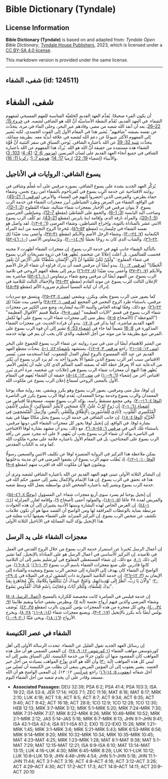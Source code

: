 # Bible Dictionary (Tyndale)

## License Information

**Bible Dictionary (Tyndale)** is based on and adapted from: _Tyndale Open Bible Dictionary_, [Tyndale House Publishers](https://tyndaleopenresources.com/), 2023, which is licensed under a [CC BY-SA 4.0 license](https://creativecommons.org/licenses/by-sa/4.0/legalcode.en).

This markdown version is provided under the same license.



--------------------------------

## شفى، الشفاء (id: 124511)

شفى، الشفاء
===========

أن يكون المرء صحيحًا. يُقدِّم العهد القديم الخلفيَّة المناسبة للفهم المسيحي لمفهوم الشفاء. في العهد القديم، تُقَدَّم النقطة الأساسيَّة أنَّ الله هو الشافي لشعبه. في [خروج 15: 22–26](https://ref.ly/Exod15:22-Exod15:26)، بعد أن أنقذ الله شعبه من مصر، وقادهم عبر البحر، وحلى الماء في مرة، يتحدَّث عن نفسه بصفته "شافيهم". يُشير هذا في المقام الأول إلى القوت الجسدي، لكنه يُشير إلى المفهوم الأكثر شيوعًا عن دعم الله لشعبه في علاقة أبديَّة معه. بطريقة مماثلة، يتحدَّث [تثنية 32: 39](https://ref.ly/Deut32:39) عن الله باعتباره الشافي. يُوحي السياق في سفر التثنية أنَّ قُوَّة الشفاء هذه مستمدة من حقيقة أنَّ الله هو الله. يُردَّد هذا المفهوم عن الله باعتباره الشافي في جميع أنحاء العهد القديم على لسان المرنمين ([مزمور 6: 2](https://ref.ly/Ps6:2)؛ [41: 4](https://ref.ly/Ps41:4)؛ [103: 3](https://ref.ly/Ps103:3)) والأنبياء (إشعياء [19: 22](https://ref.ly/Isa19:22)؛ إرميا [17: 14](https://ref.ly/Jer17:14)؛ [هوشع 7: 1](https://ref.ly/Hos7:1)؛ [زكريا 11: 16](https://ref.ly/Zech11:16)).

يسوع الشافي: الروايات في الأناجيل
---------------------------------

يُرَكِّز العهد الجديد بشدة على يسوع الشافي. يصوره مرقس على أنه مُعلِّم وشافي في روايته الافتتاحية عن خدمة الرب يسوع في كفرناحوم بالشفاء امن روح نجس، وشفاء حماة بطرس، والمرضى الذين أُحضروا إليهم في المساء، والأبرص ([مرقس 1: 21–45](https://ref.ly/Mark1:21-Mark1:45)). في الواقع، الشفاء من المرض وطرد الشياطين أبرز معجزات الشفاء في خدمة الرب يسوع. لا يتوان مرقس في الإخبار بمعجزات شفاء متتالية، شفاء المُفلوج ([2: 1–12](https://ref.ly/Mark2:1-Mark2:12))، وصاحب اليد اليابسة ([3: 1–6](https://ref.ly/Mark3:1-Mark3:6))، والجمع على الشاطئ (مقطع [7–12](https://ref.ly/Mark3:7-Mark3:12))، وشياطين الجرسيين ([5: 1–20](https://ref.ly/Mark5:1-Mark5:20))، والمرأة ،ازفة الدم، وإقامة ابنةَ يايرس (مقطع [21–43](https://ref.ly/Mark5:21-Mark5:43)). ثم كلَّف الرب يسوع الاثني عشر بالمناداة بالتوبة، وإخراج الشياطين، وشفاء المرضى ([٦: ٧–١٣](https://ref.ly/Mark6:7-Mark6:13)). لقد واصل هو نفسه الشفاء في جِنْيسارت (مقطع [٥٣–٥٦](https://ref.ly/Mark6:53-Mark6:56))، مُخرِجاً الروح النجسة من ابنة المرأة الكنعانية ([٧: ٢٤–٣٠](https://ref.ly/Mark7:24-Mark7:30))، وشفاء الرجل الأصم والأبكم (مقطع [٣١–٣٧](https://ref.ly/Mark7:31-Mark7:37))، وأعمى بيت صَيْدَا ([٨: ٢٢–٢٦](https://ref.ly/Mark8:22-Mark8:26))، والشاب الذي كان به روحًا نجسًا ([٩: ١٤–٢٠](https://ref.ly/Mark9:14-Mark9:20))، وبَرْتيماوس الأعمى ([١٠: ٤٦–٥٢](https://ref.ly/Mark10:46-Mark10:52)).

بالتأكيد الشفاء جانب مُهِم في خدمة الرب يسوع. إن معجزات الشفاء أظهرت لا محبته فحسب للمتألمين، بل أعلت إعلانًا عن شخصه. يُظهر هذا في ذروة تصريحات الرب يسوع في شفاء المفلوج: "وَلَكِنْ لِكَيْ تَعْلَمُوا أَنَّ لِٱبْنِ ٱلْإِنْسَانِ سُلْطَانًا عَلَى ٱلْأَرْضِ أَنْ يَغْفِرَ ٱلْخَطَايَا" ([مرقس ٢: ١٠](https://ref.ly/Mark2:10)). يبدو أيضًا أن مرقس قصد أن يدرك قراؤه أن شفاء الرجل الأصم والأبكم ([٧: ٣١–٣٧](https://ref.ly/Mark7:31-Mark7:37)) وأعمى بيت صَيْدَا ([٨: ٢٢–٢٦](https://ref.ly/Mark8:22-Mark8:26)) يرمز إلى يقظة الفهم الروحي في تلاميذ الرب يسوع. من المهم أيضًا أن مرقس وضع شفاء برتيماوس ([١٠: ٤٦–٥٢](https://ref.ly/Mark10:46-Mark10:52)) مباشرة بعد الإعلان الثالث للرب يسوع عن موته القادم (مقطع [٣٢–٣٤](https://ref.ly/Mark10:32-Mark10:34)) والإخفاك الثالث للتلاميذ في إدراك أن كيانه المسيا استلزم ضرورة الألم (مقطع [٣٥–٤٥](https://ref.ly/Mark10:35-Mark10:45)).

كما يصور متى الرب يسوع يعلم، ويكرز، ويشفي ([متى ٤: ٢٣–٢٥](https://ref.ly/Matt4:23-Matt4:25))، ويتسق مع سرديات مرقس، باستثناء طرد الروح النجس في المجمع ([مرقس ١: ٢٣–٢٨](https://ref.ly/Mark1:23-Mark1:28)) وأعمى بيت صَيْدَا ([٨: ٢٢–٢٦](https://ref.ly/Mark8:22-Mark8:26)). مع ذلك، وفقًا لهدفه الخاص والبنية الأدبية لبشارته، وضع متى الكثير من معجزات شفاء الرب يسوع في قسم "الآيات العظيمة" ([متى ٨–٩](https://ref.ly/Matt8:1-Matt9:38))، مكملاً قسم "الأقوال العظيمة" ("الموعظة") (الأصحاح [٥–٧](https://ref.ly/Matt5:1-Matt7:29)). ينظر متى إلى معجزات شفاء الرب يسوع على أنها تُكمل العهد القديم مباشرة، كما يذكر في [٨: ١٧](https://ref.ly/Matt8:17). يبدو أن فرادة الحديث عن معجزات الشفاء المذكورة في [8: 16](https://ref.ly/Matt8:16) تتميماً لما جاء في [إشعياء 53: 4](https://ref.ly/Isa53:4) تشير إلى أن قوة الرب يسوع على المرض تنبع بطريقة ما من موته من أجل الخطية، والذي كان يجب أن يتم في نهاية خدمته.

من المثير للاهتمام أيضًا أن متى في سرد روايته عن شفاء الرب يسوع للجموع على البحر ([متى ١٢: ١٥–٢١](https://ref.ly/Matt12:15-Matt12:21)؛ راجع [مرقس ٣: ٧–١٢](https://ref.ly/Mark3:7-Mark3:12))، يستشهد [بإشعياء ٤٢: ١–٤](https://ref.ly/Isa42:1-Isa42:4). يتحدَّث مقطع العهد القديم عن عبد الله الممسوح بالروح ليعلن العدل للشعوب. كما استخدمه متى، يُفسر الاقتباس سبب أمر الرب يسوع الذين شُفوا ألا يخبروا أحد به. لم يرد الرب يسوع أن يُكثر من الدعاية عنه ألا يعرقل خطة الله له بصفته العبد المتألم الذي كان عليه أن يُخلص الأمم. يُظهر هذا النهج أن معجزات شفاء الرب يسوع هي إعلانات عن شخصه. مرة أخرى يُبرز اقتباس آخر من إشعياء ([٦: ٩–١٠](https://ref.ly/Isa6:9-Isa6:10)) في [متى ١٣: ١٤–١٥](https://ref.ly/Matt13:14-Matt13:15) حقيقة أن الشفاء يُفهم في المقام الأول بالمعنى الروحي لسماع إعلان الرب يسوع عن ملكوت الله.

إن لوقا، مثل متى ومرقس، يصور الرب يسوع وهو يكرز ويشفي. بعد رواية ميلاد يوحنا المعمدان والرب يسوع وخدمة يوحنا المعمدان، يُقدم لوقا الرب يسوع يكرز في الناصرة ([لوقا ٤: ١٦–٣٠](https://ref.ly/Luke4:16-Luke4:30)). وفي مجمع مسقط رأسه، يؤكد الرب يسوع نفسه، مستخدمًا اقتباس من [إشعياء ٦١: ١–٢](https://ref.ly/Isa61:1-Isa61:2)، أن رُوحُ ٱلرَّبِّ عَلَيَّ، لِأَنَّهُ مَسَحَنِي لِأُبَشِّرَ ٱلْمَسَاكِينَ، أَرْسَلَنِي لِأَشْفِيَ ٱلْمُنْكَسِرِي ٱلْقُلُوبِ، لِأُنَادِيَ لِلْمَأْسُورِينَ بِٱلْإِطْلَاقِ ولِلْعُمْيِ بِٱلْبَصَرِ، وَأُرْسِلَ ٱلْمُنْسَحِقِينَ فِي ٱلْحُرِّيَّةِ ([لوقا ٤: ١٨](https://ref.ly/Luke4:18)). إن جانب الشافي في خدمة الرب يسوع يحتل مكانًا مهمًا في بقية بشارة لوقا. في الواقع، إن إنجيل لوقا يحور كل معجزات الشفاء التي دونها مرقس، باستثناء تلك التي في [مرقس ٦: ٤٥–٨: ٢٦](https://ref.ly/Mark6:45-Mark8:26). مع ذلك، يبدو أن مشهد بشارة لوقا الافتتاحي في الناصرة يؤكد أن شفاء الرب يسوع يجب أن يُفهَم، لا على أنه مجرد تعبير عن رأفة الرب يسوع على المحتاجين، بل في المقام الأول باعتباره علامة على مجيء ملكوت الله كما وعد به الكتاب المقدس.

يمكن ملاحظة هذا التركيز في الرواية المتميزة لوقا عن تكليف الاثنين والسبعين رسولًا ([لوقا ١٠: ١–١٢](https://ref.ly/Luke10:1-Luke10:12))، إذ يُطلب منهم الرب يسوع أن يشفوا المرضى في أي مدينة يدخلونها ويعلنون فيها أن ملكوت الله قد اقترب منهم (مقطع [٨–٩](https://ref.ly/Luke10:8-Luke10:9)).

إن البشائر الثلاثة الأولى تتبنى فهم العهد القديم عن الله باعتباره الشافي لشعبه وترى أن هذا قد تحقق في الرب يسوع. إن هذا الإتمام والإكمال يشير إلى حضور حكم الله في خدمة الرب يسوع ويشير إليه باعتباره الشخص الذي بواسطته يعمل الله وسط شعبه.

إن إنجيل يوحنا لم يسرد سوى أربع معجزات شفاء: ابن المسؤول ([يوحنَّا ٤: ٤٦–٥٤](https://ref.ly/John4:46-John4:54))، والمريض لمدة ٣٨ عامًا ([٥: ١–١٨](https://ref.ly/John5:1-John5:18))، والمولود أعمى (أصحاح [٩](https://ref.ly/John9:1-John9:41))، وإقامة لعازر المزلزلة ([١١: ١–٤٤](https://ref.ly/John11:1-John11:44)). إن الغرض الخاص لهذه البشارة وبنيتها الأدبية يشيران إلى أن هذه الحوادث مرتبطة بعناية بالوعظات المرافقة لها ومن الواضح أن القصد منها هو أن تكون علامات تكشف عن شخص الرب يسوع. إن التركيز المتزايد على الشفاء بصفتها آيات معلنة في هذا الإنجيل يؤكد النية المماثلة في الأناجيل الثلاثة الأولى.

معجزات الشفاء على يد الرسل
--------------------------

إن أعمال الرسل يُخبرنا عن استمرار خدمة الرب يسوع من خلال الروح القدس في العمل في تلاميذه. إن التركيز الأساسي في أعمال الرسل هو على المناداة بالإنجيل، كما تشير إلى ذلك [١: ٨](https://ref.ly/Acts1:8). مع ذلك، إن شفاء المستعطي المفلوج في أورشليم يشير إلى أن التلاميذ كانوا قادرين على صنع معجزات الشفاء باسم الرب يسوع ([٣: ١–١٦](https://ref.ly/Acts3:1-Acts3:16)؛ [٤: ٨–١٦](https://ref.ly/Acts4:8-Acts4:16)). من الواضح أن الشفاء كان يهدف إلى الإشارة إلى شخص الرب يسوع وتمجيده والقيادة إلى الإيمان به ([٣: ١٢–٢٦](https://ref.ly/Acts3:12-Acts3:26)). إن خدمة التلاميذ المتوازنة ذات الشقين تُرى في الصلاة في [٤: ٢٩–٣٠](https://ref.ly/Acts4:29-Acts4:30): "وَٱلْآنَ يَا رَبُّ، ٱنْظُرْ إِلَى تَهْدِيدَاتِهِمْ، وَٱمْنَحْ عَبِيدَكَ أَنْ يَتَكَلَّمُوا بِكَلَامِكَ بِكُلِّ مُجَاهَرَةٍ بِمَدِّ يَدِكَ لِلشِّفَاءِ، وَلْتُجْرَ آيَاتٌ وَعَجَائِبُ بِٱسْمِ فَتَاكَ ٱلْقُدُّوسِ يَسُوعَ".

إن خدمة فيلبس في السامرة كانت مخصصة للكرازة بالمسيح ([أعمال الرسل ٨: ٥](https://ref.ly/Acts8:5)) وشفاء المرضى والذين فيهم أرواح نجسة (آية [٧](https://ref.ly/Acts8:7)). وبطرس يشفي حنانيا ويقيم طابيثا ([٩: ٣٤، ٤٠](https://ref.ly/Acts9:34))، وفي كل معجزة من هذه المعجزات يؤمن كثيرون بالرب (مقطع [٣٥، ٤٢](https://ref.ly/Acts9:35)). يُوصَف بولس أيضًا بأنه يكرز بالإنجيل ([١٧: ٢–٣](https://ref.ly/Acts17:2-Acts17:3))، ويصنع معجزات شفاء ([١٤: ٨–١١](https://ref.ly/Acts14:8-Acts14:11)؛ [٢٨: ٨](https://ref.ly/Acts28:8))، ويخرج الأرواح ([١٦: ١٨](https://ref.ly/Acts16:18))، ويحي مَيْتًا ([٢٠: ٩–١٠](https://ref.ly/Acts20:9-Acts20:10)).

الشفاء في عصر الكنيسة
---------------------

إن رسائل العهد الجديد تقول القليل عن الشفاء. تتحدث الرسالة الأولى إلى أهل كورنثوسعن مواهب الشفاء ([١ كورنثوس ١٢: ٩، ٢٨](https://ref.ly/1Cor12:9)). إن المعنى الضمني هو أن مثل هذه المواهب كان المقصود منها أن تكون جزءًا من خدمة الكنيسة، لكن السياق يشير إلى أنه ليس كل هذه المواهب (آية [٣٠](https://ref.ly/1Cor12:30)) وأن الله هو الذي يوزِّع المواهب بسيادته من أجل خير الجسد. يشير يعقوب إلى أن المؤمن المريض ينبغي أن يطلب من الكنيسة أن تُصلي من أجل شفائه ([يعقوب ٥: ١٤–١٦](https://ref.ly/Jas5:14-Jas5:16)؛ راجع [عبرانيين](https://ref.ly/Heb12:13) ١٢: ١٣). إن المعنى الواضح هو أن الله مستعد وقادر على أن يخدم شعبه من أجل الشفاء اليوم.

* **Associated Passages:** DEU 32:39; PSA 6:2; PSA 41:4; PSA 103:3; ISA 19:22; ISA 53:4; JER 17:14; HOS 7:1; ZEC 11:16; MAT 8:16; MAT 8:17; MRK 2:10; LUK 4:18; ACT 1:8; ACT 8:5; ACT 8:7; ACT 9:34; ACT 9:35; ACT 9:40; ACT 9:42; ACT 16:18; ACT 28:8; 1CO 12:9; 1CO 12:28; 1CO 12:30; HEB 12:13; MRK 3:7–MRK 3:12; MRK 5:1–MRK 5:20; MRK 7:24–MRK 7:30; MRK 7:31–MRK 7:37; MRK 8:22–MRK 8:26; MRK 10:46–MRK 10:52; MRK 2:1–MRK 2:12; JAS 5:14–JAS 5:16; MRK 6:7–MRK 6:13; JHN 9:1–JHN 9:41; ISA 42:1–ISA 42:4; ISA 61:1–ISA 61:2; EXO 15:22–EXO 15:26; MRK 1:21–MRK 1:45; MRK 3:1–MRK 3:6; MRK 5:21–MRK 5:43; MRK 6:53–MRK 6:56; MRK 9:14–MRK 9:20; MRK 10:32–MRK 10:34; MRK 10:35–MRK 10:45; MAT 4:23–MAT 4:25; MRK 1:23–MRK 1:28; MAT 8:1–MAT 9:38; MAT 5:1–MAT 7:29; MAT 12:15–MAT 12:21; ISA 6:9–ISA 6:10; MAT 13:14–MAT 13:15; LUK 4:16–LUK 4:30; MRK 6:45–MRK 8:26; LUK 10:1–LUK 10:12; LUK 10:8–LUK 10:9; JHN 4:46–JHN 4:54; JHN 5:1–JHN 5:18; JHN 11:1–JHN 11:44; ACT 3:1–ACT 3:16; ACT 4:8–ACT 4:16; ACT 3:12–ACT 3:26; ACT 4:29–ACT 4:30; ACT 17:2–ACT 17:3; ACT 14:8–ACT 14:11; ACT 20:9–ACT 20:10

